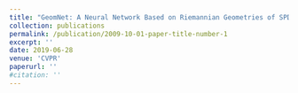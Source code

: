 ```yaml
---
title: "GeomNet: A Neural Network Based on Riemannian Geometries of SPD Matrix Space and Cholesky Space for 3D Skeleton-Based Interaction Recognition"
collection: publications
permalink: /publication/2009-10-01-paper-title-number-1
excerpt: ''
date: 2019-06-28
venue: 'CVPR'
paperurl: ''
#citation: ''
---
```



